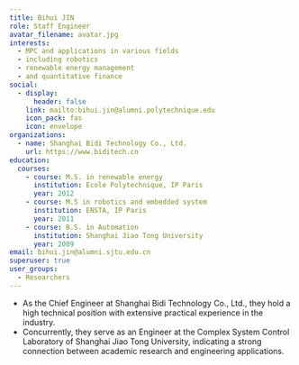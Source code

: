 ```yaml
---
title: Bihui JIN
role: Staff Engineer
avatar_filename: avatar.jpg
interests:
  - MPC and applications in various fields
  - including robotics
  - renewable energy management
  - and quantitative finance
social:
  - display:
      header: false
    link: mailto:bihui.jin@alumni.polytechnique.edu
    icon_pack: fas
    icon: envelope
organizations:
  - name: Shanghai Bidi Technology Co., Ltd.
    url: https://www.biditech.cn
education:
  courses:
    - course: M.S. in renewable energy
      institution: Ecole Polytechnique, IP Paris
      year: 2012
    - course: M.S in robotics and embedded system
      institution: ENSTA, IP Paris
      year: 2011
    - course: B.S. in Automation
      institution: Shanghai Jiao Tong University
      year: 2009
email: bihui.jin@alumni.sjtu.edu.cn
superuser: true
user_groups:
  - Researchers
---
```




* As the Chief Engineer at Shanghai Bidi Technology Co., Ltd., they hold a high technical position with extensive practical experience in the industry.
* Concurrently, they serve as an Engineer at the Complex System Control Laboratory of Shanghai Jiao Tong University, indicating a strong connection between academic research and engineering applications.
